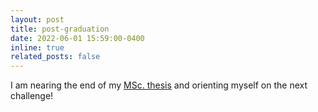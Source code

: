 ```yaml
---
layout: post
title: post-graduation
date: 2022-06-01 15:59:00-0400
inline: true
related_posts: false
---
```


I am nearing the end of my [MSc. thesis](https://h0uter.github.io/projects/2022-05-29-thesis/) and orienting myself on the next challenge!